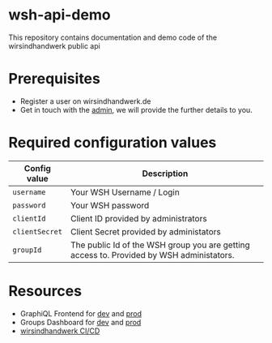 # wsh-api-demo

This repository contains documentation and demo code of the wirsindhandwerk public api


# Prerequisites

* Register a user on wirsindhandwerk.de
* Get in touch with the [admin](alexander.onea@wirsindhandwerk.de), we will provide the further details to you.

# Required configuration values

| Config value | Description | 
|--------------|-------------|
| `username`   | Your WSH Username / Login |
| `password`   | Your WSH password |
| `clientId`   | Client ID provided by administrators | 
| `clientSecret` | Client Secret provided by administators |
| `groupId` | The public Id of the WSH group you are getting access to. Provided by WSH administators. | 


# Resources

* GraphiQL Frontend for [dev](https://dev.wirsindhandwerk.de/wsh-api-webservice/v3doc) and [prod](https://www.wirsindhandwerk.de/wsh-api-webservice/v3doc )
* Groups Dashboard for [dev](https://dev.wirsindhandwerk.de/dashboard/groups) and [prod](https://www.wirsindhandwerk.de/dashboard/groups)
* [wirsindhandwerk CI/CD](https://invis.io/3UQ2U03KBFT)